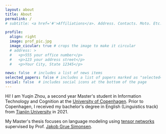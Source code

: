 ```yaml
---
layout: about
title: About
permalink: /
# subtitle: <a href='#'>Affiliations</a>. Address. Contacts. Moto. Etc.

profile:
  align: right
  image: prof_pic.jpg
  image_cicular: true # crops the image to make it circular
  # address: > 
  #   <p>555 your office number</p>
  #   <p>123 your address street</p>
  #   <p>Your City, State 12345</p>

news: false  # includes a list of news items
selected_papers: false # includes a list of papers marked as "selected={true}"
social: false  # includes social icons at the bottom of the page
---
```


Hi! I am Yuqin Zhou, a second year Master's student in Information Technology and Cognition at the  <a href="https://www.ku.dk/english/">University of Copenhagen</a>. Prior to Copenhagen, I received my bachelor's degree in English (Linguistics track) from <a href="http://www.tju.edu.cn/english/index.htm">Tianjin University</a> in 2021.

My Master's thesis focuses on language modeling using <a href="https://en.wikipedia.org/wiki/Tensor_network">tensor networks</a> supervised by Prof. <a href="http://hjemmesider.diku.dk/~simonsen/">Jakob Grue Simonsen</a>.